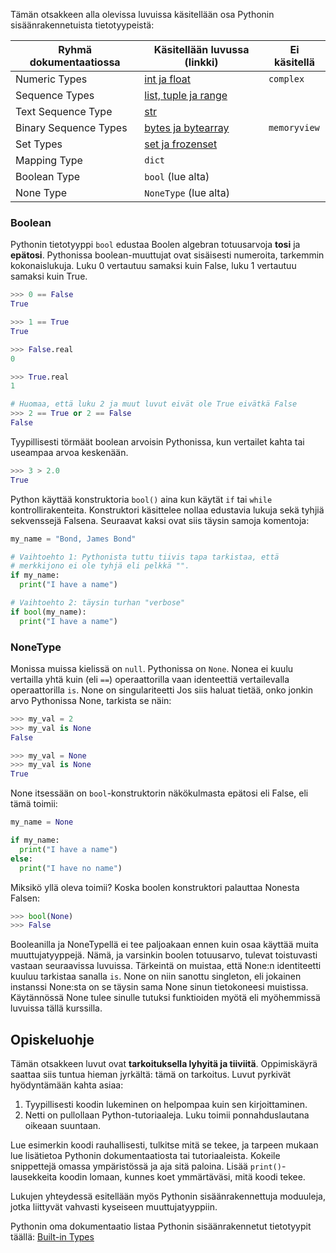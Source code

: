Tämän otsakkeen alla olevissa luvuissa käsitellään osa Pythonin sisäänrakennetuista tietotyypeistä:

| Ryhmä dokumentaatiossa | Käsitellään luvussa (linkki)          | Ei käsitellä |
| ---------------------- | ------------------------------------- | ------------ |
| Numeric Types          | [int ja float](numerot.md)            | `complex`    |
| Sequence Types         | [list, tuple ja range](sekvenssit.md) |              |
| Text Sequence Type     | [str](merkkijono.md)                  |              |
| Binary Sequence Types  | [bytes ja bytearray](tavut.md)        | `memoryview` |
| Set Types              | [set ja frozenset](joukko.md)         |              |
| Mapping Type           | `dict`                                |              |
| Boolean Type           | `bool` (lue alta)                     |              |
| None Type              | `NoneType` (lue alta)                 |              |



### Boolean

Pythonin tietotyyppi `bool` edustaa Boolen algebran totuusarvoja **tosi** ja **epätosi**. Pythonissa boolean-muuttujat ovat sisäisesti numeroita, tarkemmin kokonaislukuja. Luku 0 vertautuu samaksi kuin False, luku 1 vertautuu samaksi kuin True.

```python
>>> 0 == False
True

>>> 1 == True
True

>>> False.real
0

>>> True.real
1

# Huomaa, että luku 2 ja muut luvut eivät ole True eivätkä False
>>> 2 == True or 2 == False
False
```

Tyypillisesti törmäät boolean arvoisin Pythonissa, kun vertailet kahta tai useampaa arvoa keskenään.

```python
>>> 3 > 2.0
True
```

Python käyttää konstruktoria `bool()` aina kun käytät `if` tai `while` kontrollirakenteita. Konstruktori käsittelee nollaa edustavia lukuja sekä tyhjiä sekvenssejä Falsena. Seuraavat kaksi ovat siis täysin samoja komentoja:

```python
my_name = "Bond, James Bond"

# Vaihtoehto 1: Pythonista tuttu tiivis tapa tarkistaa, että
# merkkijono ei ole tyhjä eli pelkkä "".
if my_name:
  print("I have a name")

# Vaihtoehto 2: täysin turhan "verbose"
if bool(my_name):
  print("I have a name")
```



### NoneType

Monissa muissa kielissä on `null`. Pythonissa on `None`. Nonea ei kuulu vertailla yhtä kuin (eli `==`) operaattorilla vaan identeettiä vertailevalla operaattorilla `is`. None on singulariteetti Jos siis haluat tietää, onko jonkin arvo Pythonissa None, tarkista se näin:

```python
>>> my_val = 2
>>> my_val is None
False

>>> my_val = None
>>> my_val is None
True
```

None itsessään on `bool`-konstruktorin näkökulmasta epätosi eli False, eli tämä toimii:

```python
my_name = None

if my_name:
  print("I have a name")
else:
  print("I have no name")
```

Miksikö yllä oleva toimii? Koska boolen konstruktori palauttaa Nonesta Falsen:

```python
>>> bool(None)
>>> False
```

Booleanilla ja NoneTypellä ei tee paljoakaan ennen kuin osaa käyttää muita muuttujatyyppejä. Nämä, ja varsinkin boolen totuusarvo, tulevat toistuvasti vastaan seuraavissa luvuissa. Tärkeintä on muistaa, että None:n identiteetti kuuluu tarkistaa sanalla `is`. None on niin sanottu singleton, eli jokainen instanssi None:sta on se täysin sama None sinun tietokoneesi muistissa. Käytännössä None tulee sinulle tutuksi funktioiden myötä eli myöhemmissä luvuissa tällä kurssilla.



## Opiskeluohje

Tämän otsakkeen luvut ovat **tarkoituksella lyhyitä ja tiiviitä**. Oppimiskäyrä saattaa siis tuntua hieman jyrkältä: tämä on tarkoitus. Luvut pyrkivät hyödyntämään kahta asiaa:

1. Tyypillisesti koodin lukeminen on helpompaa kuin sen kirjoittaminen.
2. Netti on pullollaan Python-tutoriaaleja. Luku toimii ponnahduslautana oikeaan suuntaan.

Lue esimerkin koodi rauhallisesti, tulkitse mitä se tekee, ja tarpeen mukaan lue lisätietoa Pythonin dokumentaatiosta tai tutoriaaleista. Kokeile snippettejä omassa ympäristössä ja aja sitä paloina. Lisää `print()`-lausekkeita koodin lomaan, kunnes koet ymmärtäväsi, mitä koodi tekee.

Lukujen yhteydessä esitellään myös Pythonin sisäänrakennettuja moduuleja, jotka liittyvät vahvasti kyseiseen muuttujatyyppiin.

Pythonin oma dokumentaatio listaa Pythonin sisäänrakennetut tietotyypit täällä: [Built-in Types](https://docs.python.org/3/library/stdtypes.html)